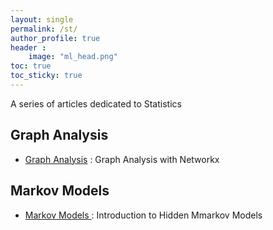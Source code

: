 ```yaml
---
layout: single
permalink: /st/
author_profile: true
header :
    image: "ml_head.png"
toc: true
toc_sticky: true
---
```


A series of articles dedicated to Statistics


## Graph Analysis

* [Graph Analysis](https://mohameddhaoui.github.io/statistics/graph/) : Graph Analysis with Networkx


## Markov Models

* [Markov Models ](https://mohameddhaoui.github.io/statistics/hmm/) : Introduction to Hidden Mmarkov Models
